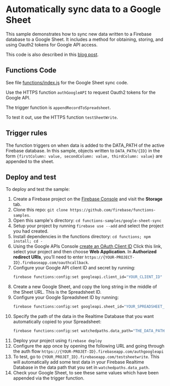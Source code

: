 # Automatically sync data to a Google Sheet

This sample demonstrates how to sync new data written to a Firebase database to a Google Sheet. It includes a method for obtaining, storing, and using Oauth2 tokens for Google API access.

This code is also described in this [blog post](https://medium.com/@elon.danziger/fast-flexible-and-free-visualizing-newborn-health-data-with-firebase-nodejs-and-google-sheets-1f73465a18bc).


## Functions Code

See file [functions/index.js](functions/index.js) for the Google Sheet sync code.

Use the HTTPS function `authGoogleAPI` to request Oauth2 tokens for the Google API.

The trigger function is `appendRecordToSpreadsheet`.

To test it out, use the HTTPS function `testSheetWrite`.


## Trigger rules

The function triggers on when data is added to the DATA_PATH of the active Firebase database.  In this sample, objects written to `DATA_PATH/{ID}` in the form `{firstColumn: value, secondColumn: value, thirdColumn: value}` are appended to the sheet.


## Deploy and test

To deploy and test the sample:

 1. Create a Firebase project on the [Firebase Console](https://console.firebase.google.com) and visit the **Storage** tab.
 1. Clone this repo: `git clone https://github.com/firebase/functions-samples`.
 1. Open this sample's directory: `cd functions-samples/google-sheet-sync`
 1. Setup your project by running `firebase use --add` and select the project you had created.
 1. Install dependencies in the functions directory: `cd functions; npm install; cd -`
 1. Using the Google APIs Console [create an OAuth Client ID](https://console.cloud.google.com/apis/credentials/oauthclient?project=_) Click this link, select your project and then choose **Web Application**. In **Authorized redirect URIs**, you’ll need to enter `https://{YOUR-PROJECT-ID}.firebaseapp.com/oauthcallback`.
 1. Configure your Google API client ID and secret by running:
    ```bash
    firebase functions:config:set googleapi.client_id="YOUR_CLIENT_ID" googleapi.client_secret="YOUR_CLIENT_SECRET"
    ```
 1. Create a new Google Sheet, and copy the long string in the middle of the Sheet URL. This is the Spreadsheet ID.
 1. Configure your Google Spreadsheet ID by running:
    ```bash
    firebase functions:config:set googleapi.sheet_id="YOUR_SPREADSHEET_ID"
    ```
 1. Specify the path of the data in the Realtime Database that you want automatically copied to your Spreadsheet:
    ```bash
    firebase functions:config:set watchedpaths.data_path="THE_DATA_PATH_YOU_WANT"
    ```
 1. Deploy your project using `firebase deploy`
 1. Configure the app once by opening the following URL and going through the auth flow `https://{YOUR-PROJET-ID}.firebaseapp.com/authgoogleapi`
 1. To test, go to `{YOUR_PROJET_ID}.firebaseapp.com/testsheetwrite`. This will automatically add some test data in your Firebase Realtime Database in the data path that you set in `watchedpaths.data_path`.
 1. Check your Google Sheet, to see these same values which have been appended via the trigger function.
